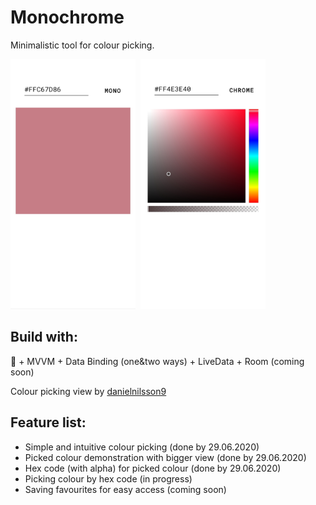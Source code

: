 # Monochrome
Minimalistic tool for colour picking. <p>
<kbd> <img src="/readme/mono.jpg" width="200" height="400"> </kbd> <kbd><img src="/readme/chrome.jpg" width="200" height="400"></kbd>

## Build with:
:black_heart: + MVVM + Data Binding (one&two ways) + LiveData + Room (coming soon) 

Colour picking view by [danielnilsson9](https://github.com/danielnilsson9/color-picker-view)

## Feature list: 
* Simple and intuitive colour picking (done by 29.06.2020)
* Picked colour demonstration with bigger view (done by 29.06.2020)
* Hex code (with alpha) for picked colour (done by 29.06.2020)
* Picking colour by hex code (in progress)
* Saving favourites for easy access (coming soon)
